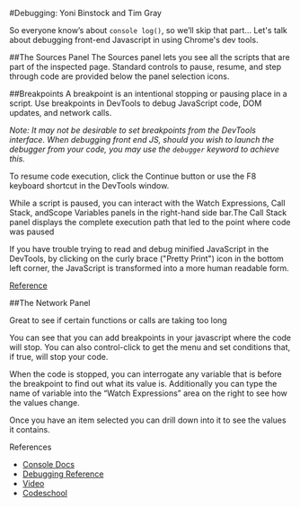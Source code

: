 #Debugging: Yoni Binstock and Tim Gray


So everyone know’s about `console log()`, so we’ll skip that part… Let's talk about debugging front-end Javascript in using Chrome's dev tools.

##The Sources Panel
The Sources panel lets you see all the scripts that are part of the inspected page. Standard controls to pause, resume, and step through code are provided below the panel selection icons.

##Breakpoints
A breakpoint is an intentional stopping or pausing place in a script. Use breakpoints in DevTools to debug JavaScript code, DOM updates, and network calls.

*Note: It may not be desirable to set breakpoints from the DevTools interface. When debugging front end JS, should you wish to launch the debugger from your code, you may use the `debugger` keyword to achieve this.*

To resume code execution, click the Continue  button or use the F8 keyboard shortcut in the DevTools window.

While a script is paused, you can interact with the Watch Expressions, Call Stack, andScope Variables panels in the right-hand side bar.The Call Stack panel displays the complete execution path that led to the point where code was paused

If you have trouble trying to read and debug minified JavaScript in the DevTools, by clicking on the curly brace  ("Pretty Print") icon in the bottom left corner, the JavaScript is transformed into a more human readable form.

[Reference](https://developer.chrome.com/extensions/tut_debugging)


##The Network Panel

Great to see if certain functions or calls are taking too long

You can see that you can add breakpoints in your javascript where the code will stop. You can also control-click to get the menu and set conditions that, if true, will stop your code.

When the code is stopped, you can interrogate any variable that is before the breakpoint to find out what its value is. Additionally you can type the name of variable into the “Watch Expressions” area on the right to see how the values change.


Once you have an item selected you can drill down into it to see the values it contains.

References

* [Console Docs](https://developer.chrome.com/devtools/docs/console)
* [Debugging Reference](https://developer.chrome.com/devtools/docs/javascript-debugging)
* [Video](https://www.youtube.com/watch?v=b9KifHCZ0QM)
* [Codeschool](http://discover-devtools.codeschool.com/chapters/3/challenges/1?locale=en)